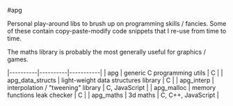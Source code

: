 #apg

Personal play-around libs to brush up on programming skills / fancies.
Some of these contain copy-paste-modify code snippets that I re-use from time
to time.

The maths library is probably the most generally useful for graphics / games.

|----------|----------|-----------|
| apg       | generic C programming utils | C |
| apg_data_structs | light-weight data structures library  | C |
| apg_interp | interpolation / "tweening" library | C, JavaScript |
| apg_malloc | memory functions leak checker | C |
| apg_maths | 3d maths | C, C++, JavaScript |
